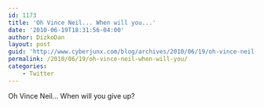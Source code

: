 ```yaml
---
id: 1173
title: 'Oh Vince Neil... When will you...'
date: '2010-06-19T18:31:56-04:00'
author: DizkoDan
layout: post
guid: 'http://www.cyberjunx.com/blog/archives/2010/06/19/oh-vince-neil-when-will-you/'
permalink: /2010/06/19/oh-vince-neil-when-will-you/
categories:
    - Twitter
---
```


Oh Vince Neil… When will you give up?